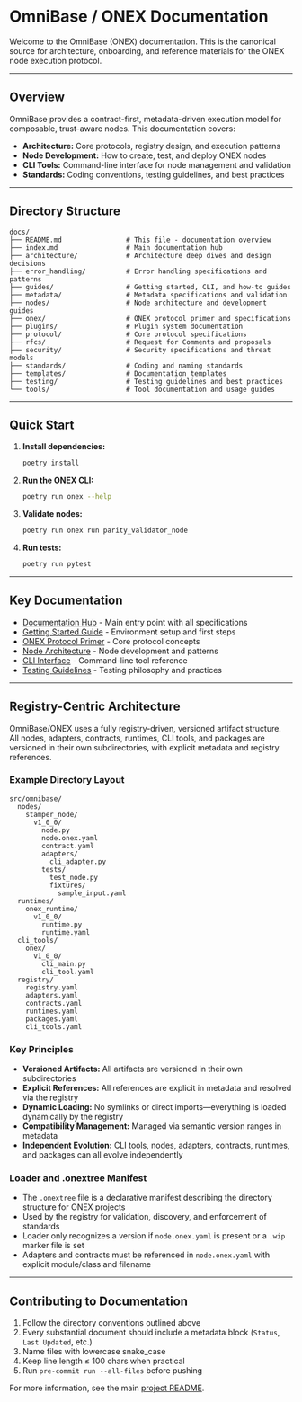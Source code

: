 # OmniBase / ONEX Documentation

Welcome to the OmniBase (ONEX) documentation. This is the canonical source for architecture, onboarding, and reference materials for the ONEX node execution protocol.

---

## Overview

OmniBase provides a contract-first, metadata-driven execution model for composable, trust-aware nodes. This documentation covers:

- **Architecture:** Core protocols, registry design, and execution patterns
- **Node Development:** How to create, test, and deploy ONEX nodes
- **CLI Tools:** Command-line interface for node management and validation
- **Standards:** Coding conventions, testing guidelines, and best practices

---

## Directory Structure

```
docs/
├── README.md                # This file - documentation overview
├── index.md                 # Main documentation hub
├── architecture/            # Architecture deep dives and design decisions
├── error_handling/          # Error handling specifications and patterns
├── guides/                  # Getting started, CLI, and how-to guides
├── metadata/                # Metadata specifications and validation
├── nodes/                   # Node architecture and development guides
├── onex/                    # ONEX protocol primer and specifications
├── plugins/                 # Plugin system documentation
├── protocol/                # Core protocol specifications
├── rfcs/                    # Request for Comments and proposals
├── security/                # Security specifications and threat models
├── standards/               # Coding and naming standards
├── templates/               # Documentation templates
├── testing/                 # Testing guidelines and best practices
└── tools/                   # Tool documentation and usage guides
```

---

## Quick Start

1. **Install dependencies:**
   ```bash
   poetry install
   ```

2. **Run the ONEX CLI:**
   ```bash
   poetry run onex --help
   ```

3. **Validate nodes:**
   ```bash
   poetry run onex run parity_validator_node
   ```

4. **Run tests:**
   ```bash
   poetry run pytest
   ```

---

## Key Documentation

- [Documentation Hub](index.md) - Main entry point with all specifications
- [Getting Started Guide](guides/getting_started.md) - Environment setup and first steps
- [ONEX Protocol Primer](onex/index.md) - Core protocol concepts
- [Node Architecture](nodes/index.md) - Node development and patterns
- [CLI Interface](cli_interface.md) - Command-line tool reference
- [Testing Guidelines](testing.md) - Testing philosophy and practices

---

## Registry-Centric Architecture

OmniBase/ONEX uses a fully registry-driven, versioned artifact structure. All nodes, adapters, contracts, runtimes, CLI tools, and packages are versioned in their own subdirectories, with explicit metadata and registry references.

### Example Directory Layout

```
src/omnibase/
  nodes/
    stamper_node/
      v1_0_0/
        node.py
        node.onex.yaml
        contract.yaml
        adapters/
          cli_adapter.py
        tests/
          test_node.py
          fixtures/
            sample_input.yaml
  runtimes/
    onex_runtime/
      v1_0_0/
        runtime.py
        runtime.yaml
  cli_tools/
    onex/
      v1_0_0/
        cli_main.py
        cli_tool.yaml
  registry/
    registry.yaml
    adapters.yaml
    contracts.yaml
    runtimes.yaml
    packages.yaml
    cli_tools.yaml
```

### Key Principles

- **Versioned Artifacts:** All artifacts are versioned in their own subdirectories
- **Explicit References:** All references are explicit in metadata and resolved via the registry
- **Dynamic Loading:** No symlinks or direct imports—everything is loaded dynamically by the registry
- **Compatibility Management:** Managed via semantic version ranges in metadata
- **Independent Evolution:** CLI tools, nodes, adapters, contracts, runtimes, and packages can all evolve independently

### Loader and .onextree Manifest

- The `.onextree` file is a declarative manifest describing the directory structure for ONEX projects
- Used by the registry for validation, discovery, and enforcement of standards
- Loader only recognizes a version if `node.onex.yaml` is present or a `.wip` marker file is set
- Adapters and contracts must be referenced in `node.onex.yaml` with explicit module/class and filename

---

## Contributing to Documentation

1. Follow the directory conventions outlined above
2. Every substantial document should include a metadata block (`Status`, `Last Updated`, etc.)
3. Name files with lowercase snake_case
4. Keep line length ≤ 100 chars when practical
5. Run `pre-commit run --all-files` before pushing

For more information, see the main [project README](../README.md). 
